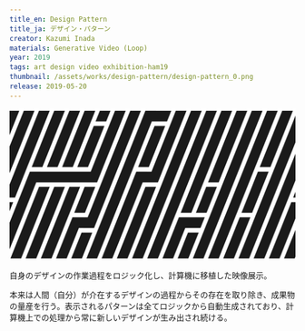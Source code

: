 ```yaml
---
title_en: Design Pattern
title_ja: デザイン・パターン
creator: Kazumi Inada
materials: Generative Video (Loop)
year: 2019
tags: art design video exhibition-ham19
thumbnail: /assets/works/design-pattern/design-pattern_0.png
release: 2019-05-20
---
```


![](/assets/works/design-pattern/design-pattern_0.png)

自身のデザインの作業過程をロジック化し、計算機に移植した映像展示。

本来は人間（自分）が介在するデザインの過程からその存在を取り除き、成果物の量産を行う。表示されるパターンは全てロジックから自動生成されており、計算機上での処理から常に新しいデザインが生み出され続ける。
